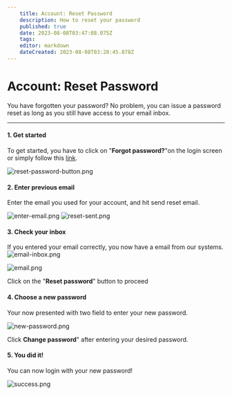 ```yaml
---
    title: Account: Reset Password
    description: How to reset your password
    published: true
    date: 2023-08-08T03:47:08.075Z
    tags: 
    editor: markdown
    dateCreated: 2023-08-08T03:28:45.878Z
---
```


# Account: Reset Password

You have forgotten your password? No problem, you can issue a password reset as long as you still have access to your email inbox.

---

#### 1. Get started

To get started, you have to click on "**Forgot password?**"on the login screen or simply follow this [link](https://shocklink.net/#/account/password/reset).

![reset-password-button.png](reset-password/reset-password-button.png)

#### 2. Enter previous email

Enter the email you used for your account, and hit send reset email.

![enter-email.png](reset-password/enter-email.png) ![reset-sent.png](reset-password/reset-sent.png)

#### 3. Check your inbox

If you entered your email correctly, you now have a email from our systems.
![email-inbox.png](reset-password/email-inbox.png)

![email.png](reset-password/email.png)

Click on the "**Reset password**" button to proceed

#### 4. Choose a new password

Your now presented with two field to enter your new password.

![new-password.png](reset-password/new-password.png)

Click **Change password**" after entering your desired password.

#### 5. You did it!

You can now login with your new password!

![success.png](reset-password/success.png)
